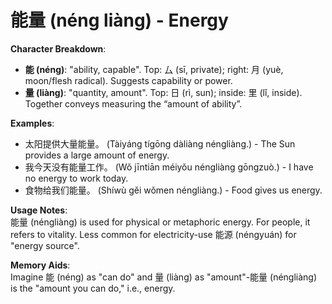 # **能量 (néng liàng) - Energy**

**Character Breakdown**:  
- **能 (néng)**: "ability, capable". Top: 厶 (sī, private); right: 月 (yuè, moon/flesh radical). Suggests capability or power.  
- **量 (liàng)**: "quantity, amount". Top: 日 (rì, sun); inside: 里 (lǐ, inside). Together conveys measuring the “amount of ability”.

**Examples**:  
- 太阳提供大量能量。 (Tàiyáng tígōng dàliàng néngliàng.) - The Sun provides a large amount of energy.  
- 我今天没有能量工作。 (Wǒ jīntiān méiyǒu néngliàng gōngzuò.) - I have no energy to work today.  
- 食物给我们能量。 (Shíwù gěi wǒmen néngliàng.) - Food gives us energy.

**Usage Notes**:  
能量 (néngliàng) is used for physical or metaphoric energy. For people, it refers to vitality. Less common for electricity-use 能源 (néngyuán) for "energy source".

**Memory Aids**:  
Imagine 能 (néng) as "can do" and 量 (liàng) as "amount"-能量 (néngliàng) is the "amount you can do," i.e., energy.